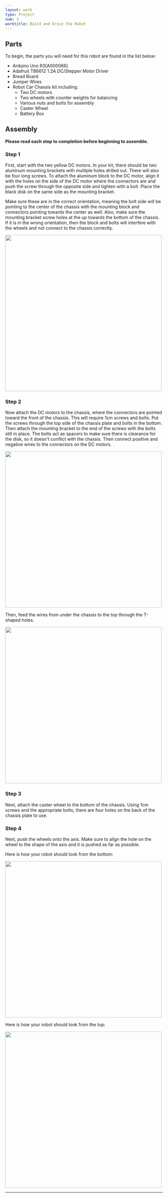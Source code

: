 ```yaml
---
layout: work
type: Project
num: 3
worktitle: Build and Drive the Robot
---
```


## Parts

To begin, the parts you will need for this robot are found in the list below:
* Arduino Uno R3[A000066]
* Adafruit TB6612 1.2A DC/Stepper Motor Driver
* Bread Board
* Jumper Wires
* Robot Car Chassis kit including:
  * Two DC motors 
  * Two wheels with counter weights for balancing
  * Various nuts and bolts for assembly
  * Caster Wheel
  * Battery Box

## Assembly

**Please read each step to completion before beginning to assemble.**

### Step 1

First, start with the two yellow DC motors. In your kit, there should be two aluminum mounting brackets with 
multiple holes drilled out. There will also be four long screws. To attach the aluminum block to the DC motor, 
align it with the holes on the side of the DC motor where the connectors are and push the screw through the 
opposite side and tighten with a bolt. Place the black disk on the same side as the mounting bracket.
 
Make sure these are in the correct orientation, meaning the bolt side will be pointing to the center of the 
chassis with the mounting block and connectors pointing towards the center as well. Also, make sure the mounting 
bracket screw holes at the up towards the bottom of the chassis. If it is in the wrong orientation, then the 
block and bolts will interfere with the wheels and not connect to the chassis correctly. 

<img src="https://hendrix-cs.github.io{{site.baseurl}}/assets/images/SoloMotor.jpg" width=500>

### Step 2

Now attach the DC motors to the chassis, where the connectors are pointed toward the front of the chassis. 
This will require 1cm screws and bolts. Put the screws through the top side of the chassis plate and bolts in the 
bottom. Then attach the mounting bracket to the end of the screws with the bolts still in place. The bolts act as 
spacers to make sure there is clearance for the disk, so it doesn't conflict with the chassis. Then connect positive 
and negative wires to the connectors on the DC motors. 

<img src="https://hendrix-cs.github.io{{site.baseurl}}/assets/images/ChasisPlateWithSpacers.jpg" width=500>

Then, feed the wires from under the chassis to the top through the T-shaped holes. 

<img src="https://hendrix-cs.github.io{{site.baseurl}}/assets/images/ChasisTopSide.jpg" width=500>

### Step 3

Next, attach the caster wheel to the bottom of the chassis. Using 1cm screws and the appropriate bolts, there are 
four holes on the back of the chassis plate to use.

### Step 4

Next, push the wheels onto the axis. Make sure to align the hole on the wheel to the shape of the axis and it is 
pushed as far as possible.

Here is how your robot should look from the bottom:

<img src="https://hendrix-cs.github.io{{site.baseurl}}/assets/images/CasterWheelBottom.jpg" width=500>

Here is how your robot should look from the top:

<img src="https://hendrix-cs.github.io{{site.baseurl}}/assets/images/CasterWheelTop.jpg" width=500>

------------------------------------------------------------------------
